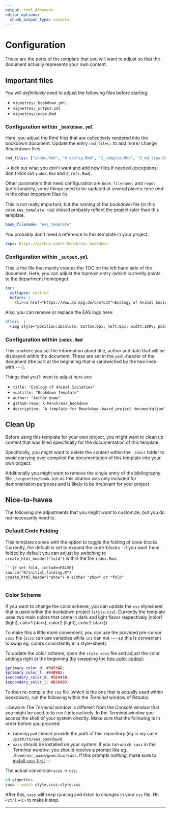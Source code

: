 ```yaml
---
output: html_document
editor_options:
  chunk_output_type: console
---
```


# Configuration



These are the parts of the template that you will want to adjust so that the document actually represents your own content.

## Important files

You will *definitively* need to adjust the following files before starting:

- `vignettes/_bookdown.yml`:
- `vignettes/_output.yml`
- `vignettes/index.Rmd`

### Configuration within `_bookdown.yml`

Here, you adjust the Rmd files that are collectively rendered into the bookdown document.
Update the entry `rmd_files:` to add more/ change Rmarkdown files.

```yml
rmd_files: ["index.Rmd", "0_config.Rmd", "1_compile.Rmd", "2_md_tips.Rmd", "3_template_script.Rmd", "Z_refs.Rmd"]
```

$\rightarrow$ kick out what you don't want and add new files if needed (exceptions: don't kick out `index.Rmd` and `Z_refs.Rmd`).

Other parameters that need configuration are `book_filename:` and `repo:` (unfortunately, some things need to be updated at several places: here *and* in the other important files 🙄).

This is not really important, but the naming of the bookdown file (in this case `eas_template.rds`) should probably reflect the project rater than this template.

```yml
book_filename: "eas_template"

```

You probably don't need a reference to this template in your project.

```yml
repo: https://github.com/k-hench/eas_bookdown
```

### Configuration within `_output.yml`

This is the file that mainly creates the TOC on the left hand side of the document.
Here, you can adjust the topmost entry (which currently points to the department homepage):

```yml
toc:
  collapse: section
  before: |
    <li><a href="https://www.ab.mpg.de/crofoot">Ecology of Animal Societies</a></li>
```

Also, you can remove or replace the EAS logo here:

```yml
after:  |
  <img style="position:absolute; bottom:0px; left:0px; width:100%; pointer-events:none;" src="./img/eas_cropped.png">
```

### Configuration within `index.Rmd`

This is where you set the information about title, author and date that will be displayed within the document.
These are set in the `yaml`-header of the document (the part at the beginning that is sandwiched by the two lines with `---`).

Things that you'll want to adjust here are:

- `title: "Ecology of Animal Societies"`
- `subtitle: "Bookdown Template"`
- `author: "Author Name"`
- `github-repo: k-hench/eas_bookdown`
- `description: "A template for Rmarkdown-based project documentation"`

## Clean Up

Before using this template for your own project, you might want to clean up content that was filled specifically for the documentation of this template.

Specifically, you might want to delete the content within the `./docs` folder to avoid carrying over compiled the documentation of this template into your own project.

Additionally you might want to remove the single entry of the bibliography file `./vignettes/book.bib` as this citation was only included for demonstration purposes and is likely to be irrelevant for your project.

## Nice-to-haves

The following are adjustments that you might *want* to customize, but you do not necessarily need to.

### Default Code Folding

This template comes with the option to toggle the folding of code blocks.
Currently, the default is set to expand the code-blocks - if you want them folded by default you can adjust by switching to `create_html_header("fold")` within the file `index.Rmd`. 

```md
`​``{r set_fold, include=FALSE}
source("R/initial_folding.R")
create_html_header("show") # either "show" or "fold"
`​``
```

### Color Scheme

If you want to change the color scheme, you can update the `css` stylesheet that is used within the bookdown project (`style.css`).
Currently the template uses two main colors that come in dark and light flavor respectively (<span class="c1l">color1 (light)</span>, <span class="c1d">color1 (dark)</span>, <span class="c2l">color2 (light)</span>, <span class="c2d">color2 (dark)</span>)

To make this a little more convenient, you can use the provided pre-cursor `scss` file (`scss` can use variables while `css` can not --- so this is convenient to swap eg. colors consistently in a style-sheet).

To update the color scheme, open the `style.scss` file and adjust the color settings right at the beginning (by swapping the [hex-color codes](https://www.hexcolortool.com/#029c8c)):

```scss
$primary_color_d: #34534D;
$primary_color_l: #94B9B2;
$secondary_color_d: #5E443B;
$secondary_color_l: #B3848D;
```

To then re-compile the `css` file (which is the one that is actually used within bookdown), run the following within the *Terminal* window of Rstudio.

:::beware
The *Terminal* window is different from the *Console* window that you might be used to to run `R` interactively.
In the *Terminal* window you access the shell of your system directly. Make sure that the following is in order before you proceed:

- running `pwd` should provide the *path* of this repository (eg in my case `/path/to/eas_bookdown`)
- `sass` should be installed on your system: if you run `which sass` in the *Terminal window*, you should receive a prompt like eg. `/home/usr_name/gems/bin/sass`. If this prompts *nothing*, make sure to [install `sass` first](https://sass-lang.com/install)
:::

The actual conversion `scss` $\rightarrow$ `css`:
```sh
cd vignettes
sass --watch style.scss:style.css
```

After this, `sass` will keep running and *listen* to changes in your `css` file.
Hit `<ctrl><c>` to make it stop.

---

